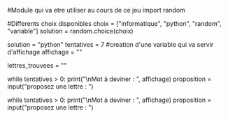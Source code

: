 #Module qui va etre utiliser au cours de ce jeu
import random

#Differents choix disponibles
choix = ["informatique", "python", "random", "variable"]
solution = random.choice(choix)

solution = "python"
tentatives = 7
#creation d'une variable qui va servir d'affichage 
affichage = ""

lettres_trouvees = ""



while tentatives > 0:
  print("\nMot à deviner : ", affichage)
  proposition = input("proposez une lettre : ")
  
  
  

while tentatives > 0:
  print("\nMot à deviner : ", affichage)
  proposition = input("proposez une lettre : ")

